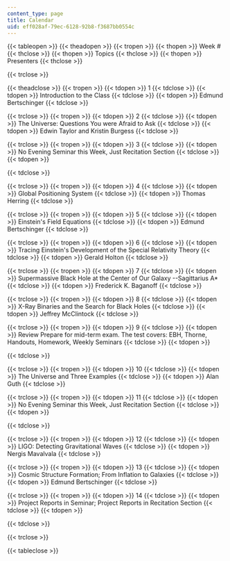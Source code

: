 ```yaml
---
content_type: page
title: Calendar
uid: eff028af-79ec-6128-92b8-f3687bb0554c
---
```


{{< tableopen >}}
{{< theadopen >}}
{{< tropen >}}
{{< thopen >}}
Week #
{{< thclose >}}
{{< thopen >}}
Topics
{{< thclose >}}
{{< thopen >}}
Presenters
{{< thclose >}}

{{< trclose >}}

{{< theadclose >}}
{{< tropen >}}
{{< tdopen >}}
1
{{< tdclose >}}
{{< tdopen >}}
Introduction to the Class
{{< tdclose >}}
{{< tdopen >}}
Edmund Bertschinger
{{< tdclose >}}

{{< trclose >}}
{{< tropen >}}
{{< tdopen >}}
2
{{< tdclose >}}
{{< tdopen >}}
The Universe: Questions You were Afraid to Ask
{{< tdclose >}}
{{< tdopen >}}
Edwin Taylor and Kristin Burgess
{{< tdclose >}}

{{< trclose >}}
{{< tropen >}}
{{< tdopen >}}
3
{{< tdclose >}}
{{< tdopen >}}
No Evening Seminar this Week, Just Recitation Section
{{< tdclose >}}
{{< tdopen >}}

{{< tdclose >}}

{{< trclose >}}
{{< tropen >}}
{{< tdopen >}}
4
{{< tdclose >}}
{{< tdopen >}}
Global Positioning System
{{< tdclose >}}
{{< tdopen >}}
Thomas Herring
{{< tdclose >}}

{{< trclose >}}
{{< tropen >}}
{{< tdopen >}}
5
{{< tdclose >}}
{{< tdopen >}}
Einstein's Field Equations
{{< tdclose >}}
{{< tdopen >}}
Edmund Bertschinger
{{< tdclose >}}

{{< trclose >}}
{{< tropen >}}
{{< tdopen >}}
6
{{< tdclose >}}
{{< tdopen >}}
Tracing Einstein's Development of the Special Relativity Theory
{{< tdclose >}}
{{< tdopen >}}
Gerald Holton
{{< tdclose >}}

{{< trclose >}}
{{< tropen >}}
{{< tdopen >}}
7
{{< tdclose >}}
{{< tdopen >}}
Supermassive Black Hole at the Center of Our Galaxy --Sagittarius A\*
{{< tdclose >}}
{{< tdopen >}}
Frederick K. Baganoff
{{< tdclose >}}

{{< trclose >}}
{{< tropen >}}
{{< tdopen >}}
8
{{< tdclose >}}
{{< tdopen >}}
X-Ray Binaries and the Search for Black Holes
{{< tdclose >}}
{{< tdopen >}}
Jeffrey McClintock
{{< tdclose >}}

{{< trclose >}}
{{< tropen >}}
{{< tdopen >}}
9
{{< tdclose >}}
{{< tdopen >}}
Review Prepare for mid-term exam. The test covers: EBH, Thorne, Handouts, Homework, Weekly Seminars
{{< tdclose >}}
{{< tdopen >}}

{{< tdclose >}}

{{< trclose >}}
{{< tropen >}}
{{< tdopen >}}
10
{{< tdclose >}}
{{< tdopen >}}
The Universe and Three Examples
{{< tdclose >}}
{{< tdopen >}}
Alan Guth
{{< tdclose >}}

{{< trclose >}}
{{< tropen >}}
{{< tdopen >}}
11
{{< tdclose >}}
{{< tdopen >}}
No Evening Seminar this Week, Just Recitation Section
{{< tdclose >}}
{{< tdopen >}}

{{< tdclose >}}

{{< trclose >}}
{{< tropen >}}
{{< tdopen >}}
12
{{< tdclose >}}
{{< tdopen >}}
LIGO: Detecting Gravitational Waves
{{< tdclose >}}
{{< tdopen >}}
Nergis Mavalvala
{{< tdclose >}}

{{< trclose >}}
{{< tropen >}}
{{< tdopen >}}
13
{{< tdclose >}}
{{< tdopen >}}
Cosmic Structure Formation; From Inflation to Galaxies
{{< tdclose >}}
{{< tdopen >}}
Edmund Bertschinger
{{< tdclose >}}

{{< trclose >}}
{{< tropen >}}
{{< tdopen >}}
14
{{< tdclose >}}
{{< tdopen >}}
Project Reports in Seminar; Project Reports in Recitation Section
{{< tdclose >}}
{{< tdopen >}}

{{< tdclose >}}

{{< trclose >}}

{{< tableclose >}}